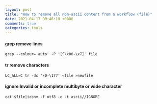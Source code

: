 ```yaml
---
layout: post
title: "How to remove all non-ascii content from a workflow (file)"
date: 2021-04-17 09:46:10 +0800
comments: true
categories: tools
---
```


#### grep remove lines

```
grep --colour='auto' -P '[^\x00-\x7]' file
```

#### tr remove characters

```
LC_ALL=C tr -dc '\0-\177' <file >newfile
```


#### ignore Invalid or incomplete multibyte or wide character

```
cat $file|iconv -f utf8 -c -t ascii//IGNORE
```

